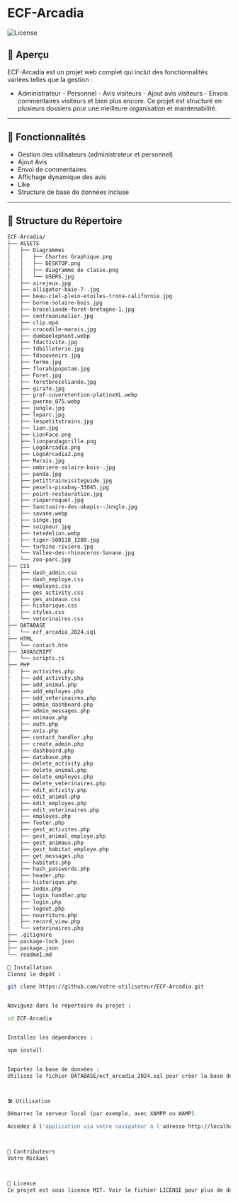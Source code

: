 # ECF-Arcadia

![License](https://img.shields.io/badge/license-MIT-blue.svg)

## 📍 Aperçu

ECF-Arcadia est un projet web complet qui inclut des fonctionnalités variées telles que la gestion : 
 - Administrateur       - Personnel       - Avis visiteurs        - Ajout avis visiteurs         - Envois commentaires visiteurs et bien plus encore. 
 Ce projet est structuré en plusieurs dossiers pour une meilleure organisation et maintenabilité.

---

## 👾 Fonctionnalités

- Gestion des utilisateurs (administrateur et personnel)
- Ajout Avis
- Envoi de commentaires
- Affichage dynamique des avis
- Like
- Structure de base de données incluse

---

## 📂 Structure du Répertoire

```sh
ECF-Arcadia/
├── ASSETS
│   ├── Diagrammes
│   │   ├── Chartes Graphique.png
│   │   ├── DESKTOP.png
│   │   ├── diagramme de classe.png
│   │   └── USERS.jpg
│   ├── airejeux.jpg
│   ├── alligator-baie-7-.jpg
│   ├── beau-ciel-plein-etoiles-trona-californie.jpg
│   ├── borne-solaire-bois.jpg
│   ├── broceliande-foret-bretagne-1.jpg
│   ├── centreanimalier.jpg
│   ├── clip.mp4
│   ├── crocodile-marais.jpg
│   ├── dumboelephant.webp
│   ├── fdactivite.jpg
│   ├── fdbilleterie.jpg
│   ├── fdsouvenirs.jpg
│   ├── ferme.jpg
│   ├── florahipopotam.jpg
│   ├── Foret.jpg
│   ├── foretbroceliande.jpg
│   ├── girafe.jpg
│   ├── graf-cuveretention-platineXL.webp
│   ├── guerno_075.webp
│   ├── jungle.jpg
│   ├── leparc.jpg
│   ├── lespetitstrains.jpg
│   ├── lion.jpg
│   ├── LionFace.png
│   ├── lionpandagorille.png
│   ├── LogoArcadia.png
│   ├── LogoArcadia2.png
│   ├── Marais.jpg
│   ├── ombriere-solaire-bois-.jpg
│   ├── panda.jpg
│   ├── petittrainvisiteguide.jpg
│   ├── pexels-pixabay-33045.jpg
│   ├── point-restauration.jpg
│   ├── rioperroquet.jpg
│   ├── Sanctuaire-des-okapis--Jungle.jpg
│   ├── savane.webp
│   ├── singe.jpg
│   ├── soigneur.jpg
│   ├── tetedelion.webp
│   ├── tiger-500118_1280.jpg
│   └── turbine-riviere.jpg
│   └── Vallee-des-rhinoceros-Savane.jpg
│   └── zoo-parc.jpg
├── CSS
│   ├── dash_admin.css
│   ├── dash_employe.css
│   ├── employes.css
│   ├── ges_activity.css
│   ├── ges_animaux.css
│   ├── historique.css
│   ├── styles.css
│   └── veterinaires.css
├── DATABASE
│   └── ecf_arcadia_2024.sql
├── HTML
│   └── contact.htm
├── JAVASCRIPT
│   └── scripts.js
├── PHP
│   ├── activites.php
│   ├── add_activity.php
│   ├── add_animal.php
│   ├── add_employes.php
│   ├── add_veterinaires.php
│   ├── admin_dashboard.php
│   ├── admin_messages.php
│   ├── animaux.php
│   ├── auth.php
│   ├── avis.php
│   ├── contact_handler.php
│   ├── create_admin.php
│   ├── dashboard.php
│   ├── database.php
│   ├── delete_activity.php
│   ├── delete_animal.php
│   ├── delete_employes.php
│   ├── delete_veterinaires.php
│   ├── edit_activity.php
│   ├── edit_animal.php
│   ├── edit_employes.php
│   ├── edit_veterinaires.php
│   ├── employes.php
│   ├── footer.php
│   ├── gest_activites.php
│   ├── gest_animal_employe.php
│   ├── gest_animaux.php
│   ├── gest_habitat_employe.php
│   ├── get_messages.php
│   ├── habitats.php
│   ├── hash_passwords.php
│   ├── header.php
│   ├── historique.php
│   ├── index.php
│   ├── login_handler.php
│   ├── login.php
│   ├── logout.php
│   ├── nourriture.php
│   ├── record_view.php
│   └── veterinaires.php
├── .gitignore
├── package-lock.json
├── package.json
└── readmeI.md

🚀 Installation
Clonez le dépôt :

git clone https://github.com/votre-utilisateur/ECF-Arcadia.git


Naviguez dans le répertoire du projet :

cd ECF-Arcadia


Installez les dépendances :

npm install


Importez la base de données :
Utilisez le fichier DATABASE/ecf_arcadia_2024.sql pour créer la base de données.



🛠️ Utilisation

Démarrez le serveur local (par exemple, avec XAMPP ou WAMP).

Accédez à l'application via votre navigateur à l'adresse http://localhost/ECF-Arcadia.



👥 Contributeurs
Votre Mickael



📄 Licence
Ce projet est sous licence MIT. Voir le fichier LICENSE pour plus de détails.